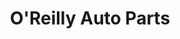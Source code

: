 ---
title: "O'Reilly Auto Parts"
url: /bossier-city/oreilly-auto-parts-airline-drive/
shop: car parts
---